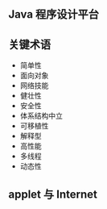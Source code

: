 ## Java 程序设计平台

## 关键术语

- 简单性
- 面向对象
- 网络技能
- 健壮性
- 安全性
- 体系结构中立
- 可移植性
- 解释型
- 高性能
- 多线程
- 动态性

## applet 与 Internet

